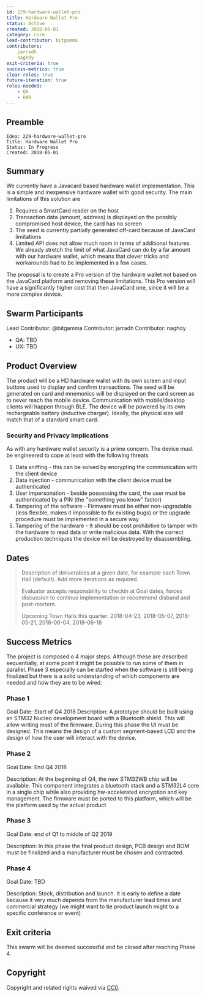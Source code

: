 ```yaml
---
id: 229-hardware-wallet-pro
title: Hardware Wallet Pro
status: Active
created: 2018-05-01
category: core
lead-contributor: bitgamma
contributors:
    jarradh
    naghdy
exit-criteria: true
success-metrics: true
clear-roles: true
future-iteration: true
roles-needed:
    - QA
    - UXR
---
```


## Preamble

    Idea: 229-hardware-wallet-pro
    Title: Hardware Wallet Pro
    Status: In Progress
    Created: 2018-05-01

## Summary

We currently have a Javacard based hardware wallet implementation. This is a simple and inexpensive hardware wallet with good security. The main limitations of this solution are

1. Requires a SmartCard reader on the host
2. Transaction data (amount, address) is displayed on the possibly compromised host device, the card has no screen
3. The seed is currently partially generated off-card because of JavaCard limitations
4. Limited API does not allow much room in terms of additional features. We already stretch the limit of what JavaCard can do by a far amount with our hardware wallet, which means that clever tricks and workarounds had to be implemented in a few cases.

The proposal is to create a Pro version of the hardware wallet not based on the JavaCard platform and removing these limitations. This Pro version will have a significantly higher cost that then JavaCard one, since it will be a more complex device.

## Swarm Participants

Lead Contributor: @bitgamma
Contributor: jarradh
Contributor: naghdy
- QA: TBD
- UX: TBD

## Product Overview
The product will be a HD hardware wallet with its own screen and input buttons used to display and confirm transactions. The seed will be generated on card and mnemonics will be displayed on the card screen as to never reach the mobile device. Communication with mobile/desktop clients will happen through BLE. The device will be powered by its own rechargeable battery (inductive charger). Ideally, the physical size will match that of a standard smart card.

### Security and Privacy Implications
As with any hardware wallet security is a prime concern. The device must be engineered to cope at least with the following threats

1. Data sniffing - this can be solved by encrypting the communication with the client device
2. Data injection - communication with the client device must be authenticated
3. User impersonation - beside possessing the card, the user must be authenticated by a PIN (the "something you know" factor)
4. Tampering of the software - Firmware must be either non-upgradable (less flexible, makes it impossible to fix existing bugs) or the upgrade procedure must be implemented in a secure way
5. Tampering of the hardware - It should be cost prohibitive to tamper with the hardware to read data or write malicious data. With the correct production techniques the device will be destroyed by disassembling.

## Dates

> Description of deliverables at a given date, for example each Town Hall (default).
> Add more iterations as required.
>
> Evaluator accepts responsbility to checkin at Goal dates, forces discussion to
> continue implementation or recommend disband and post-mortem.
>
> Upcoming Town Halls this quarter:
> 2018-04-23, 2018-05-07, 2018-05-21, 2018-06-04, 2018-06-18

## Success Metrics

The project is composed o 4 major steps. Although these are described sequentially, at some point it might be possible to run some of them in parallel. Phase 3 especially can be started when the software is still being finalized but there is a solid understanding of which components are needed and how they are to be wired.

### Phase 1
Goal Date: Start of Q4 2018
Description: A prototype should be built using an STM32 Nucleo development board with a Bluetooth shield. This will allow writing most of the firmware. During this phase the UI must be designed. This means the design of a custom segment-based LCD and the design of how the user will interact with the device.

### Phase 2
Goal Date: End Q4 2018

Description: At the beginning of Q4, the new STM32WB chip will be available. This component integrates a bluetooth stack and a STM32L4 core in a single chip while also providing hw-accelerated encryption and key management. The firmware must be ported to this platform, which will be the platform used by the actual product

### Phase 3
Goal Date: end of Q1 to middle of Q2 2019

Description: In this phase the final product design, PCB design and BOM must be finalized and a manufacturer must be chosen and contracted.

### Phase 4
Goal Date: TBD

Description: Stock, distribution and launch. It is early to define a date because it very much depends from the manufacturer lead times and commercial strategy (we might want to tie product launch might to a specific conference or event)

## Exit criteria

This swarm will be deemed successful and be closed after reaching Phase 4.

## Copyright

Copyright and related rights waived
via [CC0](https://creativecommons.org/publicdomain/zero/1.0/).
